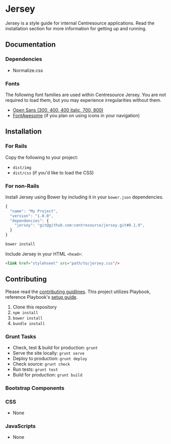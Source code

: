 # Jersey
Jersey is a style guide for internal Centresource applications. Read the installation section for more information for getting up and running.

## Documentation

### Dependencies
- Normalize.css

### Fonts
The following font families are used within Centresource Jersey. You are not required to load them, but you may experience irregularities without them.

- [Open Sans (300, 400, 400 italic, 700, 800)](http://www.google.com/fonts/specimen/Open+Sans)
- [FontAwesome](http://fortawesome.github.io/Font-Awesome/) (if you plan on using icons in your navigation)


## Installation
### For Rails
Copy the following to your project:

- `dist/img`
- `dist/css` (if you'd like to load the CSS)

### For non-Rails
Install Jersey using Bower by including it in your `bower.json` dependencies.
````javascript
{
  "name": "My Project",
  "version": "1.0.0",
  "dependencies": {
    "jersey": "git@github.com:centresource/jersey.git#0.1.9",
  }
}
````

````bash
bower install
````

Include Jersey in your HTML `<head>`:
````html
<link href="stylehseet" src="path/to/jersey.css"/>
````



## Contributing
Please read the [contributing guidlines](https://github.com/centresource/jersey/blob/master/CONTRIBUTING.md). This project utilizes Playbook, reference Playbook's [setup guide](https://github.com/centresource/generator-playbook#get-started).

1. Clone this repository
2. `npm install`
3. `bower install`
4. `bundle install`

### Grunt Tasks
- Check, test & build for production: `grunt`
- Serve the site locally: `grunt serve`
- Deploy to production: `grunt deploy`
- Check source: `grunt check`
- Run tests: `grunt test`
- Build for production: `grunt build`

### Bootstrap Components
### CSS
- None

### JavaScripts
- None
